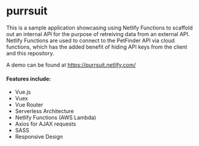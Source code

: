 # purrsuit
This is a sample application showcasing using Netlify Functions to scaffold out an internal API for the purpose of retreiving data from an external API. Netlify Functions are used to connect to the PetFinder API via cloud functions, which has the added benefit of hiding API keys from the client and this repository.

A demo can be found at https://purrsuit.netlify.com/

#### Features include:
* Vue.js
* Vuex
* Vue Router
* Serverless Architecture
* Netlify Functions (AWS Lambda)
* Axios for AJAX requests
* SASS
* Responsive Design
